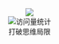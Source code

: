 <div align="center">
  
  <div align="center"> <img src="https://metrics.lecoq.io/1787648106?template=classic&config.timezone=Asia%2FShanghai"> </div>

  <!-- profile logo 个人资料徽标 -->
  <div align="center">
    <!--<a href="https:///"><img src="https://img.shields.io/badge/Website-博客-blue" /></a>&emsp;
    <a href="https://twitter.com//"><img src="https://img.shields.io/badge/Twitter-推特-blue" /></a>&emsp;
    <a href="https://www.youtube.com/"><img src="https://img.shields.io/badge/YouTube-油管-c32136" /></a>&emsp;
    <a href="https://"><img src="https://img.shields.io/badge/WeChat-微信-07c160" /></a>&emsp;
    <a href="https://space.bilibili.com/"><img src="https://img.shields.io/badge/Bilibili-B站-ff69b4" /></a>&emsp;
    <a href="https://blog.csdn.net/"><img src="https://img.shields.io/badge/CSDN-论坛-c32136" /></a>&emsp;-->
    <!--<a href="https://www.zhihu.com/people/84-60-13-16/"><img src="https://img.shields.io/badge/Zhihu-知乎-blue" /></a>&emsp;-->
    <!-- visitor statistics logo 访客数统计徽标 -->
    <img src="https://komarev.com/ghpvc/?username=1787648106&label=Views&color=0e75b6&style=flat" alt="访问量统计" />
  </div>

  <!-- Snake Code Contribution Map 贪吃蛇代码贡献图 -->
  <!--<img src="https://cdn.jsdelivr.net/gh/1787648106/1787648106/profile-snake-contrib/github-contribution-grid-snake-dark.svg" />-->
  
  <!-- knock code pictures 敲代码的图片 -->
  <!--<img src="https://cdn.jsdelivr.net/gh/sun0225SUN/sun0225SUN/assets/images/coding.gif" /><br>
  <div align="center">
  <img height="137px" src="https://github-readme-stats.vercel.app/api?username=1787648106&show_icons=true&theme=radical" />
  </div>-->

  <div align="center">打破思维局限</div>

</div>


